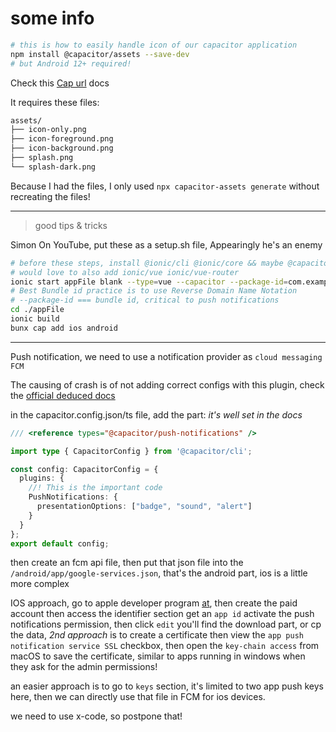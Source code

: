 # some info

```sh
# this is how to easily handle icon of our capacitor application
npm install @capacitor/assets --save-dev
# but Android 12+ required!
```

Check this [Cap url](https://capacitorjs.com/docs/guides/splash-screens-and-icons) docs

It requires these files:

```sh
assets/
├── icon-only.png
├── icon-foreground.png
├── icon-background.png
├── splash.png
└── splash-dark.png
```

Because I had the files, I only used `npx capacitor-assets generate` without recreating the files!

---

> good tips & tricks

Simon On YouTube, put these as a setup.sh file, Appearingly he's an enemy

```sh
# before these steps, install @ionic/cli @ionic/core && maybe @capacitor/cli also, -g is great here,
# would love to also add ionic/vue ionic/vue-router
ionic start appFile blank --type=vue --capacitor --package-id=com.example.appname # I changed its framework
# Best Bundle id practice is to use Reverse Domain Name Notation
# --package-id === bundle id, critical to push notifications
cd ./appFile
ionic build
bunx cap add ios android
```

---

Push notification, we need to use a notification provider as `cloud messaging FCM`

The causing of crash is of not adding correct configs with this plugin, check the [official deduced docs](https://capacitorjs.com/docs/apis/push-notifications)

in the capacitor.config.json/ts file, add the part: *it's well set in the docs*

```ts
/// <reference types="@capacitor/push-notifications" />

import type { CapacitorConfig } from '@capacitor/cli';

const config: CapacitorConfig = {
  plugins: {
    //! This is the important code
    PushNotifications: {
      presentationOptions: ["badge", "sound", "alert"]
    }
  }
};
export default config;
```

then create an fcm api file, then put that json file into the `/android/app/google-services.json`, that's the android part, ios is a little more complex

IOS approach, go to apple developer program [at](developer.apple.com), then create the paid account then access the identifier section get an `app id` activate the push notifications permission, then click `edit` you'll find the download part, or cp the data, *2nd approach* is to create a certificate then view the `app push notification service SSL` checkbox, then open the `key-chain access` from macOS to save the certificate, similar to apps running in windows when they ask for the admin permissions!

an easier approach is to go to `keys` section, it's limited to two app push keys here, then we can directly use that file in FCM for ios devices.

we need to use x-code, so postpone that!


